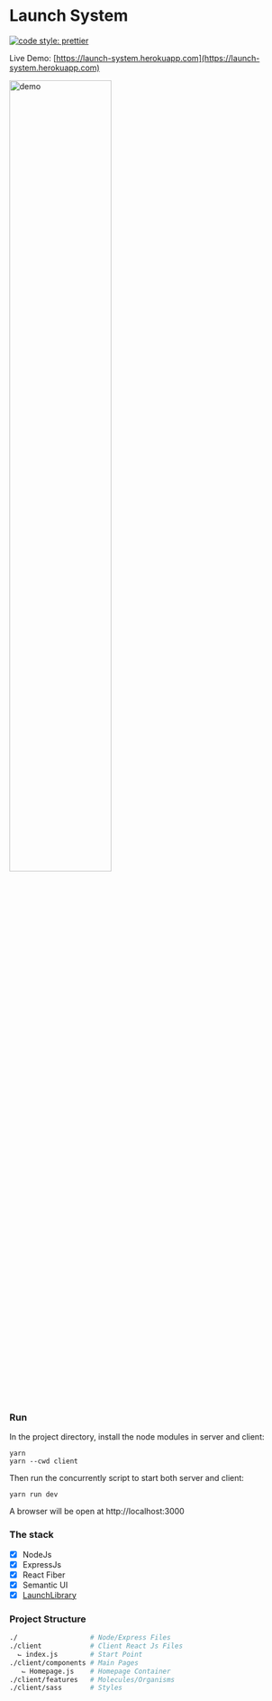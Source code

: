 # Launch System

[![code style: prettier](https://img.shields.io/badge/code_style-prettier-ff69b4.svg?style=flat-square)](https://github.com/prettier/prettier)

Live Demo: [https://launch-system.herokuapp.com](https://launch-system.herokuapp.com)

<img title="logo" src="client/public/assets/images/preview.jpg" width="60%" alt='demo'>

### Run

In the project directory, install the node modules in server and client:

```shell
yarn
yarn --cwd client
```

Then run the concurrently script to start both server and client:
```shell
yarn run dev
```

A browser will be open at http://localhost:3000

### The stack

- [x] NodeJs
- [x] ExpressJs
- [x] React Fiber
- [x] Semantic UI
- [x] [LaunchLibrary](https://www.launchlibrary.net)

### Project Structure

```sh
./                  # Node/Express Files
./client            # Client React Js Files
  ⌙ index.js        # Start Point
./client/components # Main Pages
   ⌙ Homepage.js    # Homepage Container   
./client/features   # Molecules/Organisms
./client/sass       # Styles
```  
